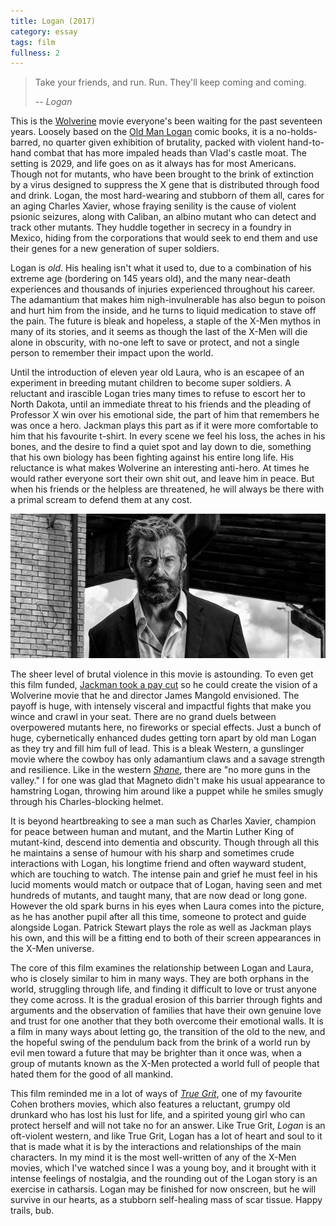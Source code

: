 ```yaml
---
title: Logan (2017)
category: essay
tags: film
fullness: 2
---
```


> Take your friends, and run. Run. They'll keep coming and coming.
>
> <cite>-- Logan</cite>


This is the [Wolverine](https://en.wikipedia.org/wiki/Wolverine_(character)) movie everyone's been waiting for the past seventeen years. Loosely based on the [Old Man Logan](https://en.wikipedia.org/wiki/Old_Man_Logan) comic books, it is a no-holds-barred, no quarter given exhibition of brutality, packed with violent hand-to-hand combat that has more impaled heads than Vlad's castle moat. The setting is 2029, and life goes on as it always has for most Americans. Though not for mutants, who have been brought to the brink of extinction by a virus designed to suppress the X gene that is distributed through food and drink. Logan, the most hard-wearing and stubborn of them all, cares for an aging Charles Xavier, whose fraying senility is the cause of violent psionic seizures, along with Caliban, an albino mutant who can detect and track other mutants. They huddle together in secrecy in a foundry in Mexico, hiding from the corporations that would seek to end them and use their genes for a new generation of super soldiers. <!--more-->

Logan is _old_. His healing isn't what it used to, due to a combination of his extreme age (bordering on 145 years old), and the many near-death experiences and thousands of injuries experienced throughout his career. The adamantium that makes him nigh-invulnerable has also begun to poison and hurt him from the inside, and he turns to liquid medication to stave off the pain. The future is bleak and hopeless, a staple of the X-Men mythos in many of its stories, and it seems as though the last of the X-Men will die alone in obscurity, with no-one left to save or protect, and not a single person to remember their impact upon the world.

Until the introduction of eleven year old Laura, who is an escapee of an experiment in breeding mutant children to become super soldiers. A reluctant and irascible Logan tries many times to refuse to escort her to North Dakota, until an immediate threat to his friends and the pleading of Professor X win over his emotional side, the part of him that remembers he was once a hero. Jackman plays this part as if it were more comfortable to him that his favourite t-shirt. In every scene we feel his loss, the aches in his bones, and the desire to find a quiet spot and lay down to die, something that his own biology has been fighting against his entire long life. His reluctance is what makes Wolverine an interesting anti-hero. At times he would rather everyone sort their own shit out, and leave him in peace. But when his friends or the helpless are threatened, he will always be there with a primal scream to defend them at any cost.

![Hugh Jackman as Logan](/assets/logan.jpg)

The sheer level of brutal violence in this movie is astounding. To even get this film funded, [Jackman took a pay cut](http://www.theaustralian.com.au/arts/review/hugh-jackmans-logan-should-win-wolverine-an-oscar/news-story/095f7b42f57997055fe7061784784cd9) so he could create the vision of a Wolverine movie that he and director James Mangold envisioned. The payoff is huge, with intensely visceral and impactful fights that make you wince and crawl in your seat. There are no grand duels between overpowered mutants here, no fireworks or special effects. Just a bunch of huge, cybernetically enhanced dudes getting torn apart by old man Logan as they try and fill him full of lead. This is a bleak Western, a gunslinger movie where the cowboy has only adamantium claws and a savage strength and resilience. Like in the western [_Shane_](https://en.wikipedia.org/wiki/Shane_(film)), there are "no more guns in the valley." I for one was glad that Magneto didn't make his usual appearance to hamstring Logan, throwing him around like a puppet while he smiles smugly through his Charles-blocking helmet.

It is beyond heartbreaking to see a man such as Charles Xavier, champion for peace between human and mutant, and the Martin Luther King of mutant-kind, descend into dementia and obscurity. Though through all this he maintains a sense of humour with his sharp and sometimes crude interactions with Logan, his longtime friend and often wayward student, which are touching to watch. The intense pain and grief he must feel in his lucid moments would match or outpace that of Logan, having seen and met hundreds of mutants, and taught many, that are now dead or long gone. However the old spark burns in his eyes when Laura comes into the picture, as he has another pupil after all this time, someone to protect and guide alongside Logan. Patrick Stewart plays the role as well as Jackman plays his own, and this will be a fitting end to both of their screen appearances in the X-Men universe.

The core of this film examines the relationship between Logan and Laura, who is closely similar to him in many ways. They are both orphans in the world, struggling through life, and finding it difficult to love or trust anyone they come across. It is the gradual erosion of this barrier through fights and arguments and the observation of families that have their own genuine love and trust for one another that they both overcome their emotional walls. It is a film in many ways about letting go, the transition of the old to the new, and the hopeful swing of the pendulum back from the brink of a world run by evil men toward a future that may be brighter than it once was, when a group of mutants known as the X-Men protected a world full of people that hated them for the good of all mankind.

This film reminded me in a lot of ways of [_True Grit_](https://en.wikipedia.org/wiki/True_Grit_(2010_film)), one of my favourite Cohen brothers movies, which also features a reluctant, grumpy old drunkard who has lost his lust for life, and a spirited young girl who can protect herself and will not take no for an answer. Like True Grit, _Logan_ is an oft-violent western, and like True Grit, Logan has a lot of heart and soul to it that is made what it is by the interactions and relationships of the main characters. In my mind it is the most well-written of any of the X-Men movies, which I've watched since I was a young boy, and it brought with it intense feelings of nostalgia, and the rounding out of the Logan story is an exercise in catharsis. Logan may be finished for now onscreen, but he will survive in our hearts, as a stubborn self-healing mass of scar tissue. Happy trails, bub.

